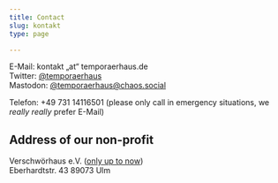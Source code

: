 ```yaml
---
title: Contact
slug: kontakt
type: page

---
```


E-Mail: kontakt „at“ temporaerhaus.de  
Twitter: [@temporaerhaus][1]  
Mastodon: [@temporaerhaus@chaos.social][2]

Telefon: +49 731 14116501 (please only call in emergency situations, we _really really_ prefer E-Mail)

## Address of our non-profit

Verschwörhaus e.V. ([only up to now](/stellungnahme-und-ausblick-zum-urteil-im-markenrechtsstreit/))  
Eberhardtstr. 43
89073 Ulm

 [1]: https://twitter.com/temporaerhaus
 [2]: https://chaos.social/@temporaerhaus
